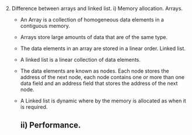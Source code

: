 2) Difference between arrays and linked list.
   i) Memory allocation.
     Arrays.
   - An Array is a collection of homogeneous data elements in a contiguous memory.
   - Arrays store large amounts of data that are of the same type.
   - The data elements in an array are stored in a linear order.
     Linked list.
   - A linked list is a linear collection of data elements.
   - The data elements are known as nodes. Each node stores the address of the next node, each node contains one or more than one data field and an address field that stores the address of the next node.
   - A Linked list is dynamic where by the memory is allocated as when it is required.
  
     ii) Performance.
     - 
